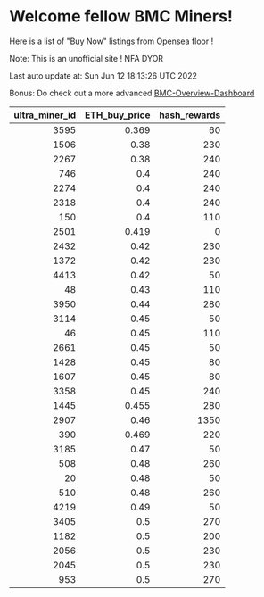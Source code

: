 # Welcome fellow BMC Miners!
Here is a list of "Buy Now" listings from Opensea floor !

Note: This is an unofficial site ! NFA DYOR

Last auto update at: Sun Jun 12 18:13:26 UTC 2022

Bonus: Do check out a more advanced [BMC-Overview-Dashboard](https://dune.com/defifunk/BMC-Overview-Dashboard)


|   ultra_miner_id |   ETH_buy_price |   hash_rewards |
|-----------------:|----------------:|---------------:|
|             3595 |           0.369 |             60 |
|             1506 |           0.38  |            230 |
|             2267 |           0.38  |            240 |
|              746 |           0.4   |            240 |
|             2274 |           0.4   |            240 |
|             2318 |           0.4   |            240 |
|              150 |           0.4   |            110 |
|             2501 |           0.419 |              0 |
|             2432 |           0.42  |            230 |
|             1372 |           0.42  |            230 |
|             4413 |           0.42  |             50 |
|               48 |           0.43  |            110 |
|             3950 |           0.44  |            280 |
|             3114 |           0.45  |             50 |
|               46 |           0.45  |            110 |
|             2661 |           0.45  |             50 |
|             1428 |           0.45  |             80 |
|             1607 |           0.45  |             80 |
|             3358 |           0.45  |            240 |
|             1445 |           0.455 |            280 |
|             2907 |           0.46  |           1350 |
|              390 |           0.469 |            220 |
|             3185 |           0.47  |             50 |
|              508 |           0.48  |            260 |
|               20 |           0.48  |             50 |
|              510 |           0.48  |            260 |
|             4219 |           0.49  |             50 |
|             3405 |           0.5   |            270 |
|             1182 |           0.5   |            200 |
|             2056 |           0.5   |            230 |
|             2045 |           0.5   |            230 |
|              953 |           0.5   |            270 |
